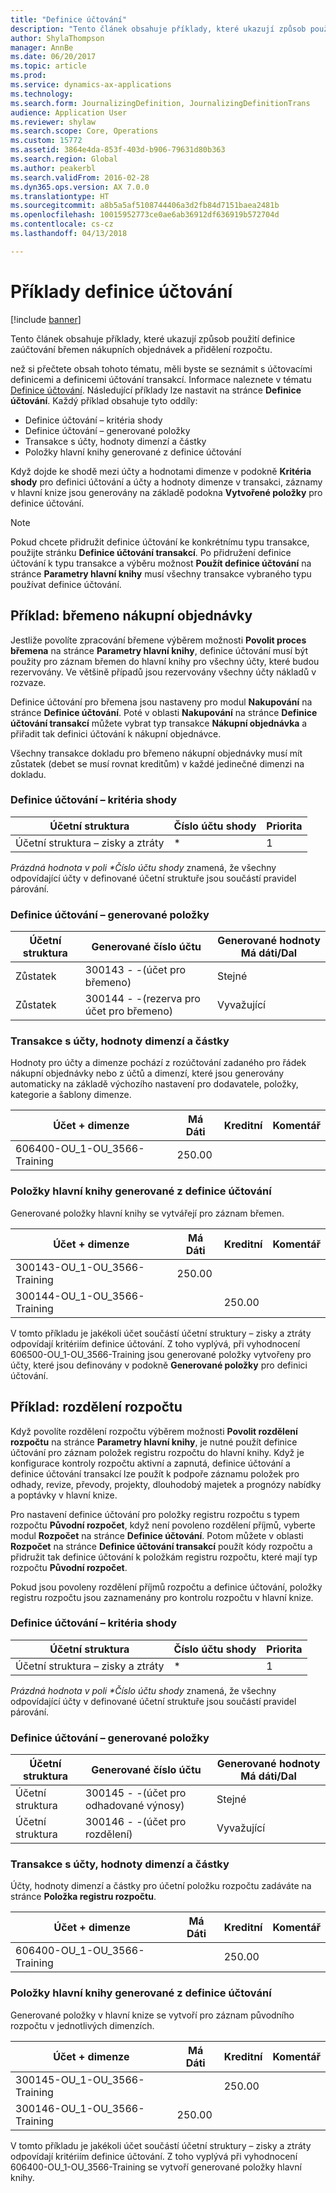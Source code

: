 ```yaml
---
title: "Definice účtování"
description: "Tento článek obsahuje příklady, které ukazují způsob použití definice zaúčtování břemen nákupních objednávek a přidělení rozpočtu."
author: ShylaThompson
manager: AnnBe
ms.date: 06/20/2017
ms.topic: article
ms.prod: 
ms.service: dynamics-ax-applications
ms.technology: 
ms.search.form: JournalizingDefinition, JournalizingDefinitionTrans
audience: Application User
ms.reviewer: shylaw
ms.search.scope: Core, Operations
ms.custom: 15772
ms.assetid: 3864e4da-853f-403d-b906-79631d80b363
ms.search.region: Global
ms.author: peakerbl
ms.search.validFrom: 2016-02-28
ms.dyn365.ops.version: AX 7.0.0
ms.translationtype: HT
ms.sourcegitcommit: a8b5a5af5108744406a3d2fb84d7151baea2481b
ms.openlocfilehash: 10015952773ce0ae6ab36912df636919b572704d
ms.contentlocale: cs-cz
ms.lasthandoff: 04/13/2018

---
```


# <a name="posting-definition-examples"></a>Příklady definice účtování

[!include [banner](../includes/banner.md)]

Tento článek obsahuje příklady, které ukazují způsob použití definice zaúčtování břemen nákupních objednávek a přidělení rozpočtu.

než si přečtete obsah tohoto tématu, měli byste se seznámit s účtovacími definicemi a definicemi účtování transakcí. Informace naleznete v tématu [Definice účtování](posting-definitions.md). Následující příklady lze nastavit na stránce **Definice účtování**. Každý příklad obsahuje tyto oddíly:

-   Definice účtování – kritéria shody
-   Definice účtování – generované položky
-   Transakce s účty, hodnoty dimenzí a částky
-   Položky hlavní knihy generované z definice účtování

Když dojde ke shodě mezi účty a hodnotami dimenze v podokně **Kritéria shody** pro definici účtování a účty a hodnoty dimenze v transakci, záznamy v hlavní knize jsou generovány na základě podokna **Vytvořené položky** pro definice účtování. 
> [!NOTE]
> Pokud chcete přidružit definice účtování ke konkrétnímu typu transakce, použijte stránku **Definice účtování transakcí**. Po přidružení definice účtování k typu transakce a výběru možnost **Použít definice účtování** na stránce **Parametry hlavní knihy** musí všechny transakce vybraného typu používat definice účtování.

## <a name="example-purchase-order-encumbrances"></a>Příklad: břemeno nákupní objednávky
Jestliže povolíte zpracování břemene výběrem možnosti **Povolit proces břemena** na stránce **Parametry hlavní knihy**, definice účtování musí být použity pro záznam břemen do hlavní knihy pro všechny účty, které budou rezervovány. Ve většině případů jsou rezervovány všechny účty nákladů v rozvaze. 

Definice účtování pro břemena jsou nastaveny pro modul **Nakupování** na stránce **Definice účtování**. Poté v oblasti **Nakupování** na stránce **Definice účtování transakcí** můžete vybrat typ transakce **Nákupní objednávka** a přiřadit tak definici účtování k nákupní objednávce. 

Všechny transakce dokladu pro břemeno nákupní objednávky musí mít zůstatek (debet se musí rovnat kreditům) v každé jedinečné dimenzi na dokladu.

### <a name="posting-definition--match-criteria"></a>Definice účtování – kritéria shody

| Účetní struktura       | Číslo účtu shody | Priorita  |
|-------------------------|----------------------|----------|
| Účetní struktura – zisky a ztráty | \*                   | 1        |

<em>Prázdná hodnota v poli **Číslo účtu shody</em>* znamená, že všechny odpovídající účty v definované účetní struktuře jsou součástí pravidel párování.

### <a name="posting-definition--generated-entries"></a>Definice účtování – generované položky

| Účetní struktura | Generované číslo účtu                    | Generované hodnoty Má dáti/Dal |
|-------------------|---------------------------------------------|------------------------|
| Zůstatek           | 300143 - -(účet pro břemeno)             | Stejné                   |
| Zůstatek           | 300144 - -(rezerva pro účet pro břemeno) | Vyvažující              |

### <a name="transactions-with-the-accounts-dimension-values-and-amounts"></a>Transakce s účty, hodnoty dimenzí a částky

Hodnoty pro účty a dimenze pochází z rozúčtování zadaného pro řádek nákupní objednávky nebo z účtů a dimenzí, které jsou generovány automaticky na základě výchozího nastavení pro dodavatele, položky, kategorie a šablony dimenze.

| Účet + dimenze           | Má Dáti  | Kreditní | Komentář |
|--------------------------------|--------|--------|---------|
| 606400-OU\_1-OU\_3566-Training | 250.00 |        |         |

### <a name="ledger-entries-generated-from-the-posting-definition"></a>Položky hlavní knihy generované z definice účtování

Generované položky hlavní knihy se vytvářejí pro záznam břemen.

| Účet + dimenze           | Má Dáti  | Kreditní | Komentář |
|--------------------------------|--------|--------|---------|
| 300143-OU\_1-OU\_3566-Training | 250.00 |        |         |
| 300144-OU\_1-OU\_3566-Training |        | 250.00 |         |

V tomto příkladu je jakékoli účet součástí účetní struktury – zisky a ztráty odpovídají kritériím definice účtování. Z toho vyplývá, při vyhodnocení 606500-OU\_1-OU\_3566-Training jsou generované položky vytvořeny pro účty, které jsou definovány v podokně **Generované položky** pro definici účtování.

## <a name="example-budget-appropriations"></a>Příklad: rozdělení rozpočtu
Když povolíte rozdělení rozpočtu výběrem možnosti **Povolit rozdělení rozpočtu** na stránce **Parametry hlavní knihy**, je nutné použít definice účtování pro záznam položek registru rozpočtu do hlavní knihy. Když je konfigurace kontroly rozpočtu aktivní a zapnutá, definice účtování a definice účtování transakcí lze použít k podpoře záznamu položek pro odhady, revize, převody, projekty, dlouhodobý majetek a prognózy nabídky a poptávky v hlavní knize. 

Pro nastavení definice účtování pro položky registru rozpočtu s typem rozpočtu **Původní rozpočet**, když není povoleno rozdělení příjmů, vyberte modul **Rozpočet** na stránce **Definice účtování**. Potom můžete v oblasti **Rozpočet** na stránce **Definice účtování transakcí** použít kódy rozpočtu a přidružit tak definice účtování k položkám registru rozpočtu, které mají typ rozpočtu **Původní rozpočet**. 

Pokud jsou povoleny rozdělení příjmů rozpočtu a definice účtování, položky registru rozpočtu jsou zaznamenány pro kontrolu rozpočtu v hlavní knize.

### <a name="posting-definition--match-criteria"></a>Definice účtování – kritéria shody

| Účetní struktura       | Číslo účtu shody | Priorita  |
|-------------------------|----------------------|----------|
| Účetní struktura – zisky a ztráty | \*                   | 1        |

<em>Prázdná hodnota v poli **Číslo účtu shody</em>* znamená, že všechny odpovídající účty v definované účetní struktuře jsou součástí pravidel párování.

### <a name="posting-definition--generated-entries"></a>Definice účtování – generované položky

| Účetní struktura | Generované číslo účtu              | Generované hodnoty Má dáti/Dal |
|-------------------|---------------------------------------|------------------------|
| Účetní struktura | 300145 - -(účet pro odhadované výnosy) | Stejné                   |
| Účetní struktura | 300146 - -(účet pro rozdělení)     | Vyvažující              |

### <a name="transactions-with-the-accounts-dimension-values-and-amounts"></a>Transakce s účty, hodnoty dimenzí a částky

Účty, hodnoty dimenzí a částky pro účetní položku rozpočtu zadáváte na stránce **Položka registru rozpočtu**.

| Účet + dimenze           | Má Dáti | Kreditní | Komentář |
|--------------------------------|-------|--------|---------|
| 606400-OU\_1-OU\_3566-Training |       | 250.00 |         |

### <a name="ledger-entries-generated-from-the-posting-definition"></a>Položky hlavní knihy generované z definice účtování

Generované položky v hlavní knize se vytvoří pro záznam původního rozpočtu v jednotlivých dimenzích.

| Účet + dimenze           | Má Dáti  | Kreditní | Komentář |
|--------------------------------|--------|--------|---------|
| 300145-OU\_1-OU\_3566-Training |        | 250.00 |         |
| 300146-OU\_1-OU\_3566-Training | 250.00 |        |         |

V tomto příkladu je jakékoli účet součástí účetní struktury – zisky a ztráty odpovídají kritériím definice účtování. Z toho vyplývá při vyhodnocení 606400-OU\_1-OU\_3566-Training se vytvoří generované položky hlavní knihy.






